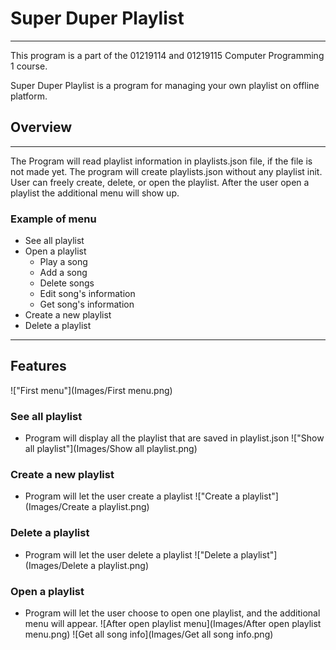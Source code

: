 # Super Duper Playlist
***
This program is a part of the 01219114 and 01219115 Computer Programming 1 course.

Super Duper Playlist is a program for managing your own playlist on offline platform.

## Overview
***
The Program will read playlist information in playlists.json file, if the file is not made yet. The program will create playlists.json without any playlist init.  
User can freely create, delete, or open the playlist. After the user open a playlist the additional menu will show up.

### Example of menu
- See all playlist
- Open a playlist
  - Play a song
  - Add a song
  - Delete songs
  - Edit song's information
  - Get song's information
- Create a new playlist
- Delete a playlist

***
##  Features
 !["First menu"](Images/First menu.png)

### See all playlist
* Program will display all the playlist that are saved in playlist.json
!["Show all playlist"](Images/Show all playlist.png)

### Create a new playlist
* Program will let the user create a playlist
!["Create a playlist"](Images/Create a playlist.png)

### Delete a playlist
* Program will let the user delete a playlist
!["Delete a playlist"](Images/Delete a playlist.png)

### Open a playlist
* Program will let the user choose to open one playlist, and the additional menu will appear.
![After open playlist menu](Images/After open playlist menu.png)
![Get all song info](Images/Get all song info.png)

